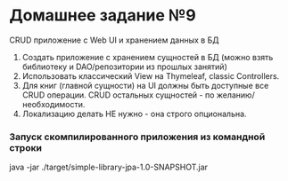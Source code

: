 # Домашнее задание №9  
CRUD приложение с Web UI и хранением данных в БД  
1. Создать приложение с хранением сущностей в БД (можно взять библиотеку и DAO/репозитории из прошлых занятий)
2. Использовать классический View на Thymeleaf, classic Controllers.
3. Для книг (главной сущности) на UI должны быть доступные все CRUD операции. CRUD остальных сущностей - по желанию/необходимости.
4. Локализацию делать НЕ нужно - она строго опциональна.
  
### Запуск скомпилированного приложения из командной строки  
java -jar ./target/simple-library-jpa-1.0-SNAPSHOT.jar
